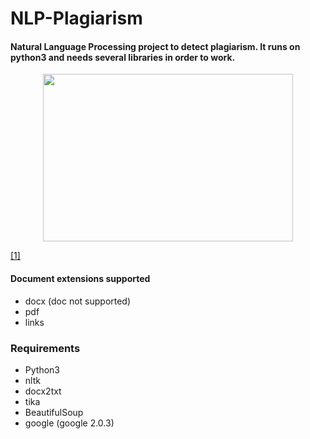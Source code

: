 # NLP-Plagiarism

#### Natural Language Processing project to detect plagiarism. It runs on python3 and needs several libraries in order to work.

<p align="center">
<img src="https://live.staticflickr.com/7423/11375917205_d3a610a9b3_c.jpg" width="400" height="268">
</p> 

[[1]](https://link.springer.com/chapter/10.1007/978-3-319-10671-7_4)


#### Document extensions supported

* docx (doc not supported)
* pdf
* links


### Requirements

* Python3
* nltk
* docx2txt
* tika
* BeautifulSoup
* google (google 2.0.3)


